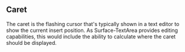 ## Caret
The caret is the flashing cursor that's typically shown in a text editor to show the current insert position. As Surface-TextArea provides editing capabilities, this would include the ability to calculate where the caret should be displayed.
